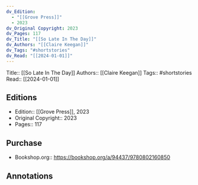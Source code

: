 ```yaml
---
dv_Edition:
  - "[[Grove Press]]"
  - 2023
dv_Original Copyright: 2023
dv_Pages: 117
dv_Title: "[[So Late In The Day]]"
dv_Authors: "[[Claire Keegan]]"
dv_Tags: "#shortstories"
dv_Read: "[[2024-01-01]]"
---
```

Title:: [[So Late In The Day]]
Authors:: [[Claire Keegan]]
Tags:: #shortstories 
Read:: [[2024-01-01]]

## Editions
- Edition:: [[Grove Press]], 2023
- Original Copyright:: 2023
- Pages:: 117

## Purchase
* Bookshop.org:: https://bookshop.org/a/94437/9780802160850
## Annotations
